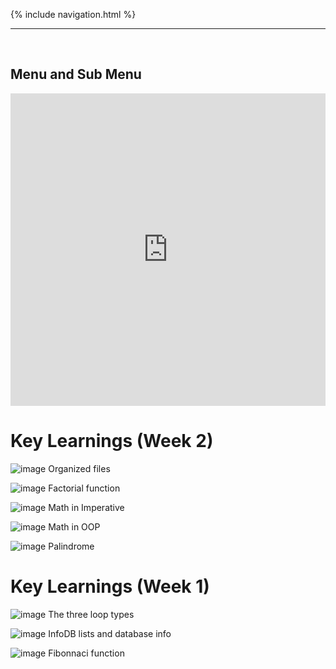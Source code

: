{% include navigation.html %}

___

<br>

## Menu and Sub Menu

<iframe frameborder="0" width="100%" height="500px" src="https://replit.com/@ColinHoward3/KolinPersonalGithub-4?embed=true"></iframe>

# Key Learnings (Week 2)

![image](https://user-images.githubusercontent.com/89219634/160471777-f4fd97fc-f3fb-4c21-a8c6-dcf52d089156.png)
Organized files

![image](https://user-images.githubusercontent.com/89219634/160471519-74d3d2e9-abd5-40bc-b76c-40b396196beb.png)
Factorial function

![image](https://user-images.githubusercontent.com/89219634/160471583-43bbdf9c-cc6f-4113-b19b-e1c809ac6270.png)
Math in Imperative

![image](https://user-images.githubusercontent.com/89219634/160471636-b60241e9-6d64-42a2-8e1c-133b653b0905.png)
Math in OOP

![image](https://user-images.githubusercontent.com/89219634/160471678-8e6eb98c-a29f-40d1-ba7c-9ac4a11c951c.png)
Palindrome

# Key Learnings (Week 1)

![image](https://user-images.githubusercontent.com/89219634/159347153-b026ef34-4039-4470-9f45-b657351923c1.png)
The three loop types

![image](https://user-images.githubusercontent.com/89219634/159347341-5610e9a7-612f-4367-a68b-28b2ba579b2e.png)
InfoDB lists and database info

![image](https://user-images.githubusercontent.com/89219634/159347506-5a893885-effe-4db9-803f-67e951c33533.png)
Fibonnaci function
